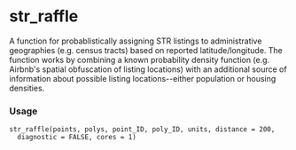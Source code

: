 # str_raffle
 
A function for probablistically assigning STR listings to administrative
geographies (e.g. census tracts) based on reported latitude/longitude.
The function works by combining a known probability density function (e.g.
Airbnb's spatial obfuscation of listing locations) with an additional source
of information about possible listing locations--either population or housing
densities.

### Usage
```
str_raffle(points, polys, point_ID, poly_ID, units, distance = 200,
  diagnostic = FALSE, cores = 1)
```
